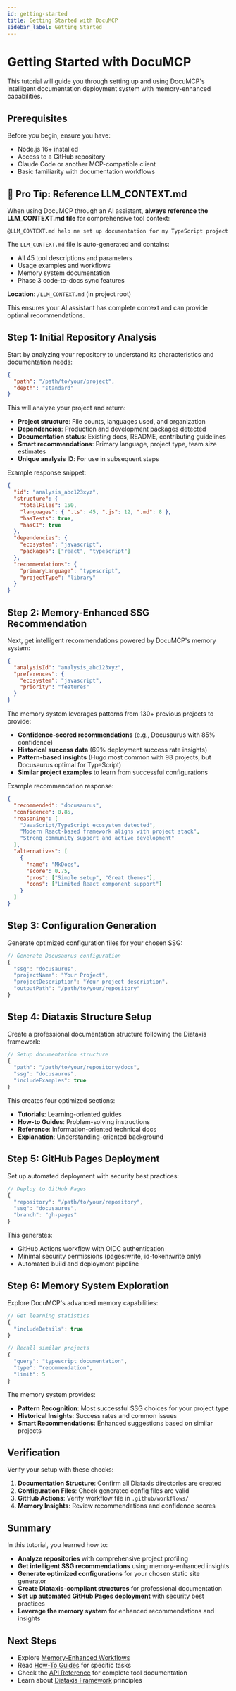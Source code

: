 ```yaml
---
id: getting-started
title: Getting Started with DocuMCP
sidebar_label: Getting Started
---
```


# Getting Started with DocuMCP

This tutorial will guide you through setting up and using DocuMCP's intelligent documentation deployment system with memory-enhanced capabilities.

## Prerequisites

Before you begin, ensure you have:

- Node.js 16+ installed
- Access to a GitHub repository
- Claude Code or another MCP-compatible client
- Basic familiarity with documentation workflows

## 🎯 Pro Tip: Reference LLM_CONTEXT.md

When using DocuMCP through an AI assistant, **always reference the LLM_CONTEXT.md file** for comprehensive tool context:

```
@LLM_CONTEXT.md help me set up documentation for my TypeScript project
```

The `LLM_CONTEXT.md` file is auto-generated and contains:

- All 45 tool descriptions and parameters
- Usage examples and workflows
- Memory system documentation
- Phase 3 code-to-docs sync features

**Location**: `/LLM_CONTEXT.md` (in project root)

This ensures your AI assistant has complete context and can provide optimal recommendations.

## Step 1: Initial Repository Analysis

Start by analyzing your repository to understand its characteristics and documentation needs:

```json
{
  "path": "/path/to/your/project",
  "depth": "standard"
}
```

This will analyze your project and return:

- **Project structure**: File counts, languages used, and organization
- **Dependencies**: Production and development packages detected
- **Documentation status**: Existing docs, README, contributing guidelines
- **Smart recommendations**: Primary language, project type, team size estimates
- **Unique analysis ID**: For use in subsequent steps

Example response snippet:

```json
{
  "id": "analysis_abc123xyz",
  "structure": {
    "totalFiles": 150,
    "languages": { ".ts": 45, ".js": 12, ".md": 8 },
    "hasTests": true,
    "hasCI": true
  },
  "dependencies": {
    "ecosystem": "javascript",
    "packages": ["react", "typescript"]
  },
  "recommendations": {
    "primaryLanguage": "typescript",
    "projectType": "library"
  }
}
```

## Step 2: Memory-Enhanced SSG Recommendation

Next, get intelligent recommendations powered by DocuMCP's memory system:

```json
{
  "analysisId": "analysis_abc123xyz",
  "preferences": {
    "ecosystem": "javascript",
    "priority": "features"
  }
}
```

The memory system leverages patterns from 130+ previous projects to provide:

- **Confidence-scored recommendations** (e.g., Docusaurus with 85% confidence)
- **Historical success data** (69% deployment success rate insights)
- **Pattern-based insights** (Hugo most common with 98 projects, but Docusaurus optimal for TypeScript)
- **Similar project examples** to learn from successful configurations

Example recommendation response:

```json
{
  "recommended": "docusaurus",
  "confidence": 0.85,
  "reasoning": [
    "JavaScript/TypeScript ecosystem detected",
    "Modern React-based framework aligns with project stack",
    "Strong community support and active development"
  ],
  "alternatives": [
    {
      "name": "MkDocs",
      "score": 0.75,
      "pros": ["Simple setup", "Great themes"],
      "cons": ["Limited React component support"]
    }
  ]
}
```

## Step 3: Configuration Generation

Generate optimized configuration files for your chosen SSG:

```javascript
// Generate Docusaurus configuration
{
  "ssg": "docusaurus",
  "projectName": "Your Project",
  "projectDescription": "Your project description",
  "outputPath": "/path/to/your/repository"
}
```

## Step 4: Diataxis Structure Setup

Create a professional documentation structure following the Diataxis framework:

```javascript
// Setup documentation structure
{
  "path": "/path/to/your/repository/docs",
  "ssg": "docusaurus",
  "includeExamples": true
}
```

This creates four optimized sections:

- **Tutorials**: Learning-oriented guides
- **How-to Guides**: Problem-solving instructions
- **Reference**: Information-oriented technical docs
- **Explanation**: Understanding-oriented background

## Step 5: GitHub Pages Deployment

Set up automated deployment with security best practices:

```javascript
// Deploy to GitHub Pages
{
  "repository": "/path/to/your/repository",
  "ssg": "docusaurus",
  "branch": "gh-pages"
}
```

This generates:

- GitHub Actions workflow with OIDC authentication
- Minimal security permissions (pages:write, id-token:write only)
- Automated build and deployment pipeline

## Step 6: Memory System Exploration

Explore DocuMCP's advanced memory capabilities:

```javascript
// Get learning statistics
{
  "includeDetails": true
}

// Recall similar projects
{
  "query": "typescript documentation",
  "type": "recommendation",
  "limit": 5
}
```

The memory system provides:

- **Pattern Recognition**: Most successful SSG choices for your project type
- **Historical Insights**: Success rates and common issues
- **Smart Recommendations**: Enhanced suggestions based on similar projects

## Verification

Verify your setup with these checks:

1. **Documentation Structure**: Confirm all Diataxis directories are created
2. **Configuration Files**: Check generated config files are valid
3. **GitHub Actions**: Verify workflow file in `.github/workflows/`
4. **Memory Insights**: Review recommendations and confidence scores

## Summary

In this tutorial, you learned how to:

- **Analyze repositories** with comprehensive project profiling
- **Get intelligent SSG recommendations** using memory-enhanced insights
- **Generate optimized configurations** for your chosen static site generator
- **Create Diataxis-compliant structures** for professional documentation
- **Set up automated GitHub Pages deployment** with security best practices
- **Leverage the memory system** for enhanced recommendations and insights

## Next Steps

- Explore [Memory-Enhanced Workflows](./memory-workflows.md)
- Read [How-To Guides](../how-to/) for specific tasks
- Check the [API Reference](../reference/) for complete tool documentation
- Learn about [Diataxis Framework](../explanation/) principles
